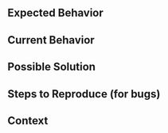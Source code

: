 <!--- Provide a general summary of the issue in the Title above; prefix it with one of the following:

 - ENH: Enhancement, new functionality
 - BUG: Bug fix
 - DOC: Additions/updates to documentation
 - TST: Additions/updates to tests
 - BLD: Updates to the build process/scripts
 - PERF: Performance improvement
 - CLN: Code cleanup
 - FIX: Fixing small things like typos (similar to CLN)

-->


## Expected Behavior
<!--- If you're describing a problem with the csv output, tell us what should be different -->
<!--- If you're suggesting the addition of a new event source, tell us about it and update the event sources template here:
https://github.com/DataKind-DC/capital-nature-ingest/blob/master/event_sources.md
-->
<!--- If you're suggesting other changes, tell us about them here -->

## Current Behavior
<!--- If you're describing a problem with the csv output, tell us what's output instead of the expected behavior -->
<!--- If you're suggesting the addition of a new event source, skip this section-->
<!--- If suggesting a change/improvement, explain how the current behavior differs from your expected -->

## Possible Solution
<!--- Not obligatory, but suggest a fix/reason for the bug, -->
<!--- or ideas how to implement the addition or change -->

## Steps to Reproduce (for bugs)
<!--- If describing a bug, Provide an unambiguous set of steps to -->
<!--- reproduce this bug. Mention your OS, dependency versions, and include code to reproduce, if relevant -->


## Context
<!--- How has this issue affected you? What are you trying to accomplish? -->
<!--- Providing context helps us come up with a solution that is most useful in the real world -->
